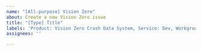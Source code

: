```yaml
---
name: "[All-purpose] Vision Zero"
about: Create a new Vision Zero issue
title: "[Type] Title"
labels: 'Product: Vision Zero Crash Data System, Service: Dev, Workgroup: VZ'
assignees: ''

---
```



